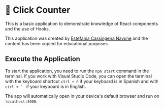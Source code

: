 # 📌 Click Counter
This is a basic application to demonstrate knowledge of React components and the use of Hooks.

This application was created by [Estefania Cassingena Navone](https://twitter.com/EstefaniaCassN) and the content has been copied for educational purposes

## Execute the Application
To start the application, you need to run the `npm start` command in the terminal. If you work with Visual Studio Code, you can open the terminal with the keyboard shortcut `ctrl + ñ` if your keyboard is in Spanish and with ``ctrl + ` `` if your keyboard is in English.

The app will automatically open in your device's default browser and run on `localhost:3000`.